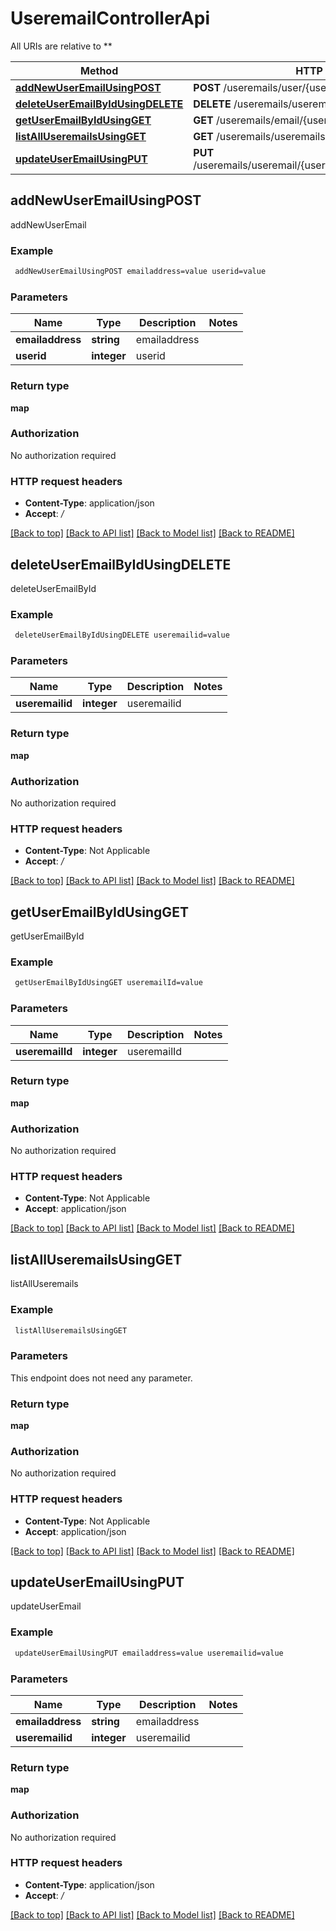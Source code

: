 # UseremailControllerApi

All URIs are relative to **

Method | HTTP request | Description
------------- | ------------- | -------------
[**addNewUserEmailUsingPOST**](UseremailControllerApi.md#addNewUserEmailUsingPOST) | **POST** /useremails/user/{userid}/email/{emailaddress} | addNewUserEmail
[**deleteUserEmailByIdUsingDELETE**](UseremailControllerApi.md#deleteUserEmailByIdUsingDELETE) | **DELETE** /useremails/useremail/{useremailid} | deleteUserEmailById
[**getUserEmailByIdUsingGET**](UseremailControllerApi.md#getUserEmailByIdUsingGET) | **GET** /useremails/email/{useremailId} | getUserEmailById
[**listAllUseremailsUsingGET**](UseremailControllerApi.md#listAllUseremailsUsingGET) | **GET** /useremails/useremails | listAllUseremails
[**updateUserEmailUsingPUT**](UseremailControllerApi.md#updateUserEmailUsingPUT) | **PUT** /useremails/useremail/{useremailid}/email/{emailaddress} | updateUserEmail


## **addNewUserEmailUsingPOST**

addNewUserEmail

### Example
```bash
 addNewUserEmailUsingPOST emailaddress=value userid=value
```

### Parameters

Name | Type | Description  | Notes
------------- | ------------- | ------------- | -------------
 **emailaddress** | **string** | emailaddress |
 **userid** | **integer** | userid |

### Return type

**map**

### Authorization

No authorization required

### HTTP request headers

 - **Content-Type**: application/json
 - **Accept**: */*

[[Back to top]](#) [[Back to API list]](../README.md#documentation-for-api-endpoints) [[Back to Model list]](../README.md#documentation-for-models) [[Back to README]](../README.md)

## **deleteUserEmailByIdUsingDELETE**

deleteUserEmailById

### Example
```bash
 deleteUserEmailByIdUsingDELETE useremailid=value
```

### Parameters

Name | Type | Description  | Notes
------------- | ------------- | ------------- | -------------
 **useremailid** | **integer** | useremailid |

### Return type

**map**

### Authorization

No authorization required

### HTTP request headers

 - **Content-Type**: Not Applicable
 - **Accept**: */*

[[Back to top]](#) [[Back to API list]](../README.md#documentation-for-api-endpoints) [[Back to Model list]](../README.md#documentation-for-models) [[Back to README]](../README.md)

## **getUserEmailByIdUsingGET**

getUserEmailById

### Example
```bash
 getUserEmailByIdUsingGET useremailId=value
```

### Parameters

Name | Type | Description  | Notes
------------- | ------------- | ------------- | -------------
 **useremailId** | **integer** | useremailId |

### Return type

**map**

### Authorization

No authorization required

### HTTP request headers

 - **Content-Type**: Not Applicable
 - **Accept**: application/json

[[Back to top]](#) [[Back to API list]](../README.md#documentation-for-api-endpoints) [[Back to Model list]](../README.md#documentation-for-models) [[Back to README]](../README.md)

## **listAllUseremailsUsingGET**

listAllUseremails

### Example
```bash
 listAllUseremailsUsingGET
```

### Parameters
This endpoint does not need any parameter.

### Return type

**map**

### Authorization

No authorization required

### HTTP request headers

 - **Content-Type**: Not Applicable
 - **Accept**: application/json

[[Back to top]](#) [[Back to API list]](../README.md#documentation-for-api-endpoints) [[Back to Model list]](../README.md#documentation-for-models) [[Back to README]](../README.md)

## **updateUserEmailUsingPUT**

updateUserEmail

### Example
```bash
 updateUserEmailUsingPUT emailaddress=value useremailid=value
```

### Parameters

Name | Type | Description  | Notes
------------- | ------------- | ------------- | -------------
 **emailaddress** | **string** | emailaddress |
 **useremailid** | **integer** | useremailid |

### Return type

**map**

### Authorization

No authorization required

### HTTP request headers

 - **Content-Type**: application/json
 - **Accept**: */*

[[Back to top]](#) [[Back to API list]](../README.md#documentation-for-api-endpoints) [[Back to Model list]](../README.md#documentation-for-models) [[Back to README]](../README.md)

